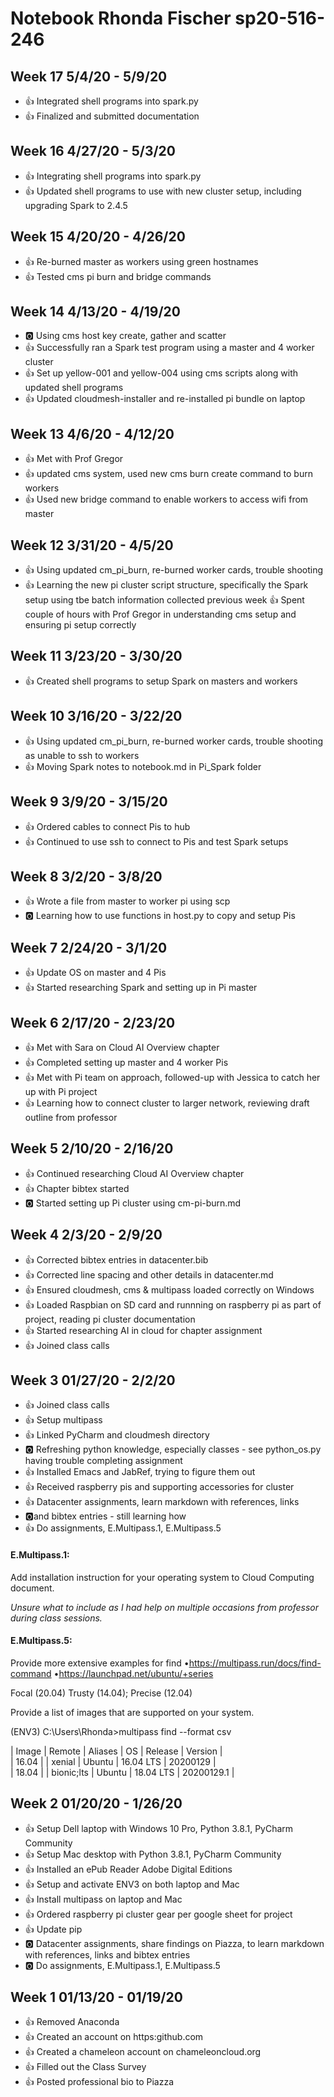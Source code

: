 # Notebook Rhonda Fischer sp20-516-246

## Week 17 5/4/20 - 5/9/20
* :+1: Integrated shell programs into spark.py
* :+1: Finalized and submitted documentation

## Week 16 4/27/20 - 5/3/20
* :+1: Integrating shell programs into spark.py
* :+1: Updated shell programs to use with new cluster setup, including
 upgrading Spark to 2.4.5

## Week 15 4/20/20 - 4/26/20
* :+1: Re-burned master as workers using green hostnames
* :+1: Tested cms pi burn and bridge commands

## Week 14 4/13/20 - 4/19/20
* :o2: Using cms host key create, gather and scatter
* :+1: Successfully ran a Spark test program using a master and 4 worker cluster
* :+1: Set up yellow-001 and yellow-004 using cms scripts along with updated
 shell programs
* :+1: Updated cloudmesh-installer and re-installed pi bundle on laptop
 
## Week 13 4/6/20 - 4/12/20
* :+1: Met with Prof Gregor
* :+1: updated cms system, used new cms burn create command to burn workers
* :+1: Used new bridge command to enable workers to access wifi from master
 
## Week 12 3/31/20 - 4/5/20
* :+1: Using updated cm_pi_burn, re-burned worker cards, trouble shooting 
* :+1: Learning the new pi cluster script structure, specifically the Spark
 setup using tbe batch information collected previous week
 :+1: Spent couple of hours with Prof Gregor in understanding cms setup and
 ensuring pi setup correctly
## Week 11 3/23/20 - 3/30/20
* :+1: Created shell programs to setup Spark on masters and workers
## Week 10 3/16/20 - 3/22/20
* :+1: Using updated cm_pi_burn, re-burned worker cards, trouble shooting as
 unable to ssh to workers 
* :+1: Moving Spark notes to notebook.md in Pi_Spark folder
## Week 9 3/9/20 - 3/15/20
* :+1: Ordered cables to connect Pis to hub
* :+1: Continued to use ssh to connect to Pis and test Spark setups
## Week 8 3/2/20 - 3/8/20
* :+1: Wrote a file from master to worker pi using scp
* :o2: Learning how to use functions in host.py to copy and setup Pis 
## Week 7 2/24/20 - 3/1/20
* :+1: Update OS on master and 4 Pis
* :+1: Started researching Spark and setting up in Pi master
## Week 6 2/17/20 - 2/23/20
* :+1: Met with Sara on Cloud AI Overview chapter
* :+1: Completed setting up master and 4 worker Pis
* :+1: Met with Pi team on approach, followed-up with Jessica to
 catch her up with Pi project
* :+1: Learning how to connect cluster to larger network, reviewing draft
 outline from professor
## Week 5 2/10/20 - 2/16/20
* :+1: Continued researching Cloud AI Overview chapter
* :+1: Chapter bibtex started
* :o2: Started setting up Pi cluster using cm-pi-burn.md

## Week 4 2/3/20 - 2/9/20
* :+1: Corrected bibtex entries in datacenter.bib
* :+1: Corrected line spacing and other details in datacenter.md
* :+1: Ensured cloudmesh, cms & multipass loaded correctly on Windows
* :+1: Loaded Raspbian on SD card and runnning on raspberry pi as part of project, reading pi cluster documentation 
* :+1: Started researching AI in cloud for chapter assignment
* :+1: Joined class calls

## Week 3 01/27/20 - 2/2/20
* :+1: Joined class calls
* :+1: Setup multipass
* :+1: Linked PyCharm and cloudmesh directory
* :o2: Refreshing python knowledge, especially classes - see python_os.py  having trouble completing assignment
* :+1: Installed Emacs and JabRef, trying to figure them out
* :+1: Received raspberry pis and supporting accessories for cluster
* :+1: Datacenter assignments, learn markdown with references, links 
* :o2:and bibtex entries - still learning how
* :+1: Do assignments, E.Multipass.1, E.Multipass.5

#### E.Multipass.1:  
Add installation instruction for your operating system to Cloud Computing document.

_Unsure what to include as I had help on multiple occasions from professor during class sessions._   

#### E.Multipass.5:  
Provide more extensive examples for find  •https://multipass.run/docs/find-command  •https://launchpad.net/ubuntu/+series

Focal (20.04) Trusty (14.04); Precise (12.04)

Provide a list of images that are supported on your system.

(ENV3) C:\Users\Rhonda>multipass find --format csv

| Image | Remote | Aliases | OS | Release | Version |  
| 16.04 |  | xenial | Ubuntu | 16.04 LTS | 20200129 |  
| 18.04 |  | bionic;lts | Ubuntu | 18.04 LTS | 20200129.1 |



## Week 2 01/20/20 - 1/26/20
* :+1: Setup Dell laptop with Windows 10 Pro, Python 3.8.1, PyCharm Community
* :+1: Setup Mac desktop with Python 3.8.1, PyCharm Community
* :+1: Installed an ePub Reader Adobe Digital Editions
* :+1: Setup and activate ENV3 on both laptop and Mac
* :+1: Install multipass on laptop and Mac 
* :+1: Ordered raspberry pi cluster gear per google sheet for project
* :+1: Update pip
* :o2: Datacenter assignments, share findings on Piazza, to learn markdown with references, links and bibtex entries
* :o2: Do assignments, E.Multipass.1, E.Multipass.5

## Week 1 01/13/20 - 01/19/20
* :+1: Removed Anaconda
* :+1: Created an account on https:github.com
* :+1: Created a chameleon account on chameleoncloud.org 
* :+1: Filled out the Class Survey
* :+1: Posted professional bio to Piazza

